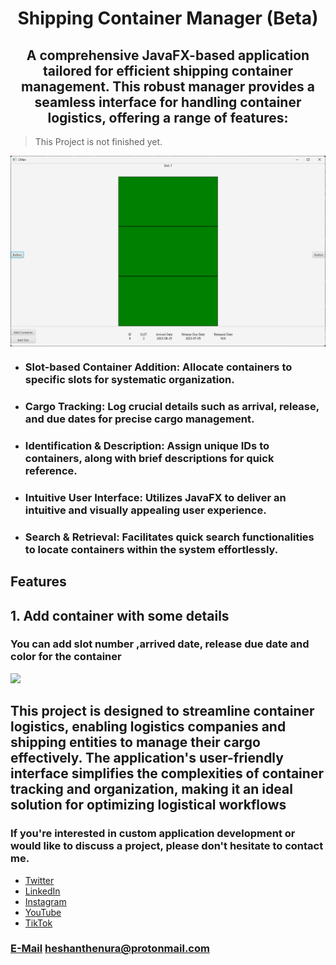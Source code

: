 # <h1 align="center">Shipping Container Manager (Beta)</h1>
## <h2 align="center">A comprehensive JavaFX-based application tailored for efficient shipping container management. This robust manager provides a seamless interface for handling container logistics, offering a range of features:</h2>

> This Project is not finished yet.

<img align="center" src="./screenshots/ss.png">

- ### Slot-based Container Addition: Allocate containers to specific slots for systematic organization.
- ### Cargo Tracking: Log crucial details such as arrival, release, and due dates for precise cargo management.
- ### Identification & Description: Assign unique IDs to containers, along with brief descriptions for quick reference.
- ### Intuitive User Interface: Utilizes JavaFX to deliver an intuitive and visually appealing user experience.
- ### Search & Retrieval: Facilitates quick search functionalities to locate containers within the system effortlessly.
 
## Features 

 ## 1. Add container with some details 
    
### You can add slot number ,arrived date, release due date and color for the container

<img src="./screenshots/demoV1.mp4">

## This project is designed to streamline container logistics, enabling logistics companies and shipping entities to manage their cargo effectively. The application's user-friendly interface simplifies the complexities of container tracking and organization, making it an ideal solution for optimizing logistical workflows

### If you're interested in custom application development or would like to discuss a project, please don't hesitate to contact me.

<ul>
    <li><a href="https://twitter.com/Heshantk">Twitter</a></li>
    <li><a href="https://www.linkedin.com/in/heshanthenura">LinkedIn</a></li>
    <li><a href="https://www.instagram.com/heshan_thenura/">Instagram</a></li>
    <li><a href="https://youtube.com/@heshanthenura">YouTube</a></li>
    <li><a href="https://www.tiktok.com/@heshanthenura">TikTok</a></li>
</ul>

### [E-Mail](mailto:heshanthenura@protonmail.com) heshanthenura@protonmail.com
